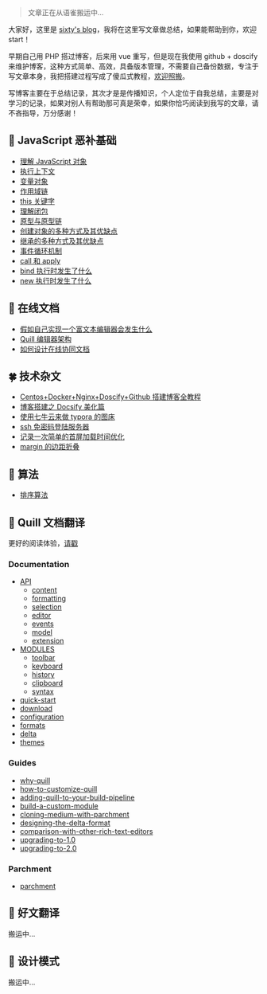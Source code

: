 > 文章正在从语雀搬运中...

大家好，这里是 [sixty's blog](https://www.sixtyden.com)，我将在这里写文章做总结，如果能帮助到你，欢迎 start！

早期自己用 PHP 搭过博客，后来用 vue 重写，但是现在我使用 github + doscify 来维护博客，这种方式简单、高效，具备版本管理，不需要自己备份数据，专注于写文章本身，我把搭建过程写成了傻瓜式教程，[欢迎照搬](normal/Centos+Docker+Nginx+Doscify+Github搭建博客全教程.md)。

写博客主要在于总结记录，其次才是是传播知识，个人定位于自我总结，主要是对学习的记录，如果对别人有帮助那可真是荣幸，如果你恰巧阅读到我写的文章，请不吝指导，万分感谢！

## 🌾 JavaScript 恶补基础

- [理解 JavaScript 对象](javascript-base-learn/理解JavaScript对象.md)
- [执行上下文](javascript-base-learn/执行上下文.md)
- [变量对象](javascript-base-learn/变量对象.md)
- [作用域链](javascript-base-learn/作用域链.md)
- [this 关键字](javascript-base-learn/this关键字.md)
- [理解闭包](javascript-base-learn/理解闭包.md)
- [原型与原型链](javascript-base-learn/原型与原型链.md)
- [创建对象的多种方式及其优缺点](javascript-base-learn/创建对象的多种方式及其优缺点.md)
- [继承的多种方式及其优缺点](javascript-base-learn/继承的多种方式及其优缺点.md)
- [事件循环机制](javascript-base-learn/事件循环机制.md)
- [call 和 apply](javascript-base-learn/call和apply.md)
- [bind 执行时发生了什么](javascript-base-learn/bind执行时发生了什么.md)
- [new 执行时发生了什么](javascript-base-learn/new执行时发生了什么.md)

## 🌿 在线文档

- [假如自己实现一个富文本编辑器会发生什么](document-online/假如自己实现一个富文本编辑器会发生什么.md)
- [Quill 编辑器架构](document-online/Quill编辑器架构.md)
- [如何设计在线协同文档](document-online/如何设计在线协同文档.md)

## 🍀 技术杂文

- [Centos+Docker+Nginx+Doscify+Github 搭建博客全教程](normal/Centos+Docker+Nginx+Doscify+Github搭建博客全教程.md)
- [博客搭建之 Docsify 美化篇](normal/博客搭建之Docsify美化篇.md)
- [使用七牛云来做 typora 的图床](normal/使用七牛云来做typora的图床.md)
- [ssh 免密码登陆服务器](normal/ssh免密码登陆服务器.md)
- [记录一次简单的首屏加载时间优化](normal/记录一次简单的首屏加载时间优化.md)
- [margin 的边距折叠](normal/margin的边距折叠.md)

## 🍃 算法

- [排序算法](algorithm/排序算法.md)

## 🍁 Quill 文档翻译

更好的阅读体验，[请戳](https://github.com/hzjswlgbsj/quill-document-chinese)

### Documentation

- [API](quill-translate/Documentation/API/README.md)
  - [content](quill-translate/Documentation/API/1.content.md)
  - [formatting](quill-translate/Documentation/API/2.formatting.md)
  - [selection](quill-translate/Documentation/API/3.selection.md)
  - [editor](quill-translate/Documentation/API/4.editor.md)
  - [events](quill-translate/Documentation/API/5.events.md)
  - [model](quill-translate/Documentation/API/6.model.md)
  - [extension](quill-translate/Documentation/API/7.extension.md)
- [MODULES](quill-translate/Documentation/MODULES/README.md)
  - [toolbar](quill-translate/Documentation/MODULES/1.toolbar.md)
  - [keyboard](quill-translate/Documentation/MODULES/2.keyboard.md)
  - [history](quill-translate/Documentation/MODULES/3.history.md)
  - [clipboard](quill-translate/Documentation/MODULES/4.clipboard.md)
  - [syntax](quill-translate/Documentation/MODULES/5.syntax.md)
- [quick-start](quill-translate/Documentation/1.quick-start.md)
- [download](quill-translate/Documentation/2.download.md)
- [configuration](quill-translate/Documentation/3.configuration.md)
- [formats](quill-translate/Documentation/4.formats.md)
- [delta](quill-translate/Documentation/5.delta.md)
- [themes](quill-translate/Documentation/6.themes.md)

### Guides

- [why-quill](quill-translate/Guides/1.why-quill.md)
- [how-to-customize-quill](quill-translate/Guides/2.how-to-customize-quill.md)
- [adding-quill-to-your-build-pipeline](quill-translate/Guides/3.adding-quill-to-your-build-pipeline.md)
- [build-a-custom-module](quill-translate/Guides/4.build-a-custom-module.md)
- [cloning-medium-with-parchment](quill-translate/Guides/5.cloning-medium-with-parchment.md)
- [designing-the-delta-format](quill-translate/Guides/6.designing-the-delta-format.md)
- [comparison-with-other-rich-text-editors](quill-translate/Guides/7.comparison-with-other-rich-text-editors.md)
- [upgrading-to-1.0](quill-translate/Guides/8.upgrading-to-1.0.md)
- [upgrading-to-2.0](quill-translate/Guides/9.upgrading-to-2.0.md)

### Parchment

- [parchment](quill-translate/Parchment/parchment.md)

## 🌾 好文翻译

搬运中...

## 🍂 设计模式

搬运中...

<!-- ## 🌴 面试题 -->
